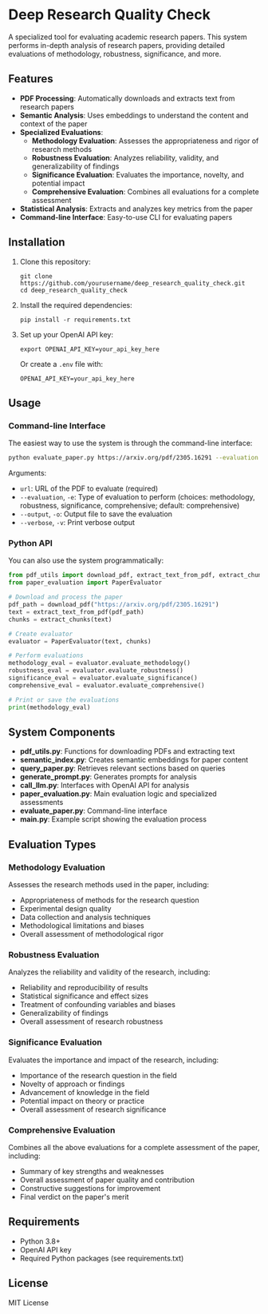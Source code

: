 # Deep Research Quality Check

A specialized tool for evaluating academic research papers. This system performs in-depth analysis of research papers, providing detailed evaluations of methodology, robustness, significance, and more.

## Features

- **PDF Processing**: Automatically downloads and extracts text from research papers
- **Semantic Analysis**: Uses embeddings to understand the content and context of the paper
- **Specialized Evaluations**:
  - **Methodology Evaluation**: Assesses the appropriateness and rigor of research methods
  - **Robustness Evaluation**: Analyzes reliability, validity, and generalizability of findings
  - **Significance Evaluation**: Evaluates the importance, novelty, and potential impact
  - **Comprehensive Evaluation**: Combines all evaluations for a complete assessment
- **Statistical Analysis**: Extracts and analyzes key metrics from the paper
- **Command-line Interface**: Easy-to-use CLI for evaluating papers

## Installation

1. Clone this repository:
   ```
   git clone https://github.com/yourusername/deep_research_quality_check.git
   cd deep_research_quality_check
   ```

2. Install the required dependencies:
   ```
   pip install -r requirements.txt
   ```

3. Set up your OpenAI API key:
   ```
   export OPENAI_API_KEY=your_api_key_here
   ```
   Or create a `.env` file with:
   ```
   OPENAI_API_KEY=your_api_key_here
   ```

## Usage

### Command-line Interface

The easiest way to use the system is through the command-line interface:

```bash
python evaluate_paper.py https://arxiv.org/pdf/2305.16291 --evaluation comprehensive --output evaluation.md
```

Arguments:
- `url`: URL of the PDF to evaluate (required)
- `--evaluation`, `-e`: Type of evaluation to perform (choices: methodology, robustness, significance, comprehensive; default: comprehensive)
- `--output`, `-o`: Output file to save the evaluation
- `--verbose`, `-v`: Print verbose output

### Python API

You can also use the system programmatically:

```python
from pdf_utils import download_pdf, extract_text_from_pdf, extract_chunks
from paper_evaluation import PaperEvaluator

# Download and process the paper
pdf_path = download_pdf("https://arxiv.org/pdf/2305.16291")
text = extract_text_from_pdf(pdf_path)
chunks = extract_chunks(text)

# Create evaluator
evaluator = PaperEvaluator(text, chunks)

# Perform evaluations
methodology_eval = evaluator.evaluate_methodology()
robustness_eval = evaluator.evaluate_robustness()
significance_eval = evaluator.evaluate_significance()
comprehensive_eval = evaluator.evaluate_comprehensive()

# Print or save the evaluations
print(methodology_eval)
```

## System Components

- **pdf_utils.py**: Functions for downloading PDFs and extracting text
- **semantic_index.py**: Creates semantic embeddings for paper content
- **query_paper.py**: Retrieves relevant sections based on queries
- **generate_prompt.py**: Generates prompts for analysis
- **call_llm.py**: Interfaces with OpenAI API for analysis
- **paper_evaluation.py**: Main evaluation logic and specialized assessments
- **evaluate_paper.py**: Command-line interface
- **main.py**: Example script showing the evaluation process

## Evaluation Types

### Methodology Evaluation

Assesses the research methods used in the paper, including:
- Appropriateness of methods for the research question
- Experimental design quality
- Data collection and analysis techniques
- Methodological limitations and biases
- Overall assessment of methodological rigor

### Robustness Evaluation

Analyzes the reliability and validity of the research, including:
- Reliability and reproducibility of results
- Statistical significance and effect sizes
- Treatment of confounding variables and biases
- Generalizability of findings
- Overall assessment of research robustness

### Significance Evaluation

Evaluates the importance and impact of the research, including:
- Importance of the research question in the field
- Novelty of approach or findings
- Advancement of knowledge in the field
- Potential impact on theory or practice
- Overall assessment of research significance

### Comprehensive Evaluation

Combines all the above evaluations for a complete assessment of the paper, including:
- Summary of key strengths and weaknesses
- Overall assessment of paper quality and contribution
- Constructive suggestions for improvement
- Final verdict on the paper's merit

## Requirements

- Python 3.8+
- OpenAI API key
- Required Python packages (see requirements.txt)

## License

MIT License
